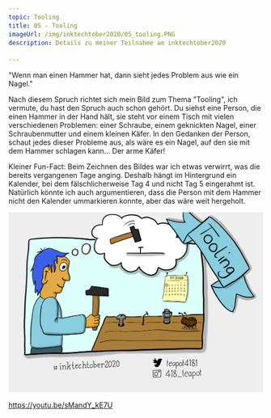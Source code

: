 ```yaml
---
topic: Tooling
title: 05 - Tooling
imageUrl: /img/inktechtober2020/05_tooling.PNG
description: Details zu meiner Teilnahme am inktechtober2020

---
```


"Wenn man einen Hammer hat, dann sieht jedes Problem aus wie ein Nagel."

Nach diesem Spruch richtet sich mein Bild zum Thema "Tooling", ich vermute, du hast den Spruch auch schon gehört. Du siehst eine Person, die einen Hammer in der Hand hält, sie steht vor einem Tisch mit vielen verschiedenen Problemen: einer Schraube, einem geknickten Nagel, einer Schraubenmutter und einem kleinen Käfer. In den Gedanken der Person, schaut jedes dieser Probleme aus, als wäre es ein Nagel, auf den sie mit dem Hammer schlagen kann... Der arme Käfer!

Kleiner Fun-Fact: Beim Zeichnen des Bildes war ich etwas verwirrt, was die bereits vergangenen Tage anging. Deshalb hängt im Hintergrund ein Kalender, bei dem fälschlicherweise Tag 4 und nicht Tag 5 eingerahmt ist. Natürlich könnte ich auch argumentieren, dass die Person mit dem Hammer nicht den Kalender ummarkieren konnte, aber das wäre weit hergeholt.

![05 Tooling](/img/inktechtober2020/05_tooling.PNG)

https://youtu.be/sMandY_kE7U

